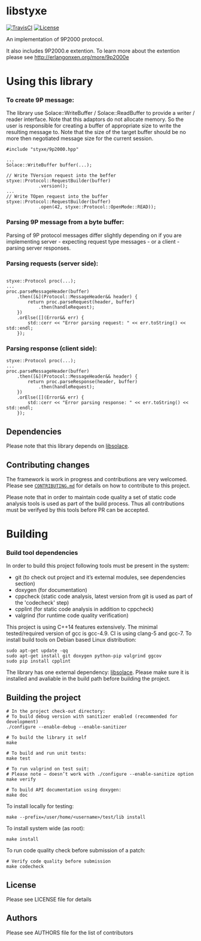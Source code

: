libstyxe
==================
[![TravisCI][travis-shield]][travis-link]
[![License][license-shield]][license-link]

[travis-shield]: https://travis-ci.org/abbyssoul/libstyxe.png?branch=master
[travis-link]: https://travis-ci.org/abbyssoul/libstyxe
[license-shield]: https://img.shields.io/badge/License-Apache%202.0-blue.svg
[license-link]: https://opensource.org/licenses/Apache-2.0

An implementation of 9P2000 protocol.

It also includes 9P2000.e extention. To learn more about the extention please see http://erlangonxen.org/more/9p2000e

# Using this library

### To create 9P message:
The library use Solace::WriteBuffer / Solace::ReadBuffer to provide a writer / reader interface.
Note that this adaptors do not allocate memory. So the user is responsible for creating a
buffer of appropriate size to write the resulting message to.
Note that the size of the target buffer should be no more then negotiated message size for the current session.


```
#include "styxe/9p2000.hpp"

...
Solace::WriteBuffer buffer(...);

// Write TVersion request into the beffer
styxe::Protocol::RequestBuilder(buffer)
            .version();
...
// Write TOpen request into the buffer
styxe::Protocol::RequestBuilder(buffer)
            .open(42, styxe::Protocol::OpenMode::READ));

```

### Parsing 9P message from a byte buffer:
Parsing of 9P protocol messages differ slightly depending on if you are implementing server - expecting request type messages - or a client - parsing server responses.

### Parsing requests (server side):
```

styxe::Protocol proc(...);
...
proc.parseMessageHeader(buffer)
    .then([&](Protocol::MessageHeader&& header) {
        return proc.parseRequest(header, buffer)
            .then(handleRequest);
    })
    .orElse([](Error&& err) {
        std::cerr << "Error parsing request: " << err.toString() << std::endl;
    });
```
### Parsing response (client side):
```
styxe::Protocol proc(...);
...
proc.parseMessageHeader(buffer)
    .then([&](Protocol::MessageHeader&& header) {
        return proc.parseResponse(header, buffer)
            .then(handleRequest);
    })
    .orElse([](Error&& err) {
        std::cerr << "Error parsing response: " << err.toString() << std::endl;
    });
```


## Dependencies
Please note that this library depends on [libsolace](https://github.com/abbyssoul/libsolace).


## Contributing changes
The framework is work in progress and contributions are very welcomed.
Please see  [`CONTRIBUTING.md`](CONTRIBUTING.md) for details on how to contribute to
this project.

Please note that in order to maintain code quality a set of static code analysis tools is used as part of the build process.
Thus all contributions must be verifyed by this tools before PR can be accepted.


# Building

### Build tool dependencies
In order to build this project following tools must be present in the system:
* git (to check out project and it’s external modules, see dependencies section)
* doxygen (for documentation)
* cppcheck (static code analysis, latest version from git is used as part of the 'codecheck' step)
* cpplint (for static code analysis in addition to cppcheck)
* valgrind (for runtime code quality verification)

This project is using C++14 features extensively. The minimal tested/required version of gcc is gcc-4.9.
CI is using clang-5 and gcc-7.
To install build tools on Debian based Linux distribution:
```shell
sudo apt-get update -qq
sudo apt-get install git doxygen python-pip valgrind ggcov
sudo pip install cpplint
```

The library has one external dependency: [libsolace](https://github.com/abbyssoul/libsolace).
Please make sure it is installed and avaliable in the build path before building the project.

## Building the project
```shell
# In the project check-out directory:
# To build debug version with sanitizer enabled (recommended for development)
./configure --enable-debug --enable-sanitizer

# To build the library it self
make

# To build and run unit tests:
make test

# To run valgrind on test suit:
# Please note – doesn’t work with ./configure --enable-sanitize option
make verify

# To build API documentation using doxygen:
make doc
```

To install locally for testing:
```shell
make --prefix=/user/home/<username>/test/lib install
```
To install system wide (as root):
```shell
make install
```
To run code quality check before submission of a patch:
```shell
# Verify code quality before submission
make codecheck
```


## License
Please see LICENSE file for details


## Authors
Please see AUTHORS file for the list of contributors
